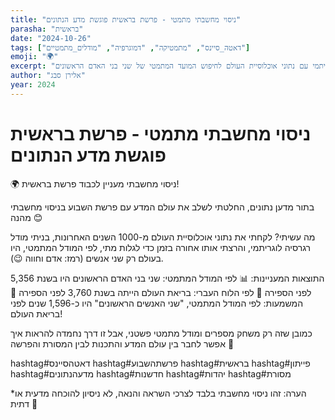 ```yaml
---
title: "ניסוי מחשבתי מתמטי - פרשת בראשית פוגשת מדע הנתונים"
parasha: "בראשית"
date: "2024-10-26"
tags: ["דאטה_סיינס", "מתמטיקה", "דמוגרפיה", "מודלים_מתמטיים"]
emoji: "🌍"
excerpt: "ניסוי מחשבתי המשלב מודל רגרסיה לוגריתמי עם נתוני אוכלוסיית העולם לחיפוש המועד המתמטי של שני בני האדם הראשונים"
author: "אלירן סבג"
year: 2024
---
```


# ניסוי מחשבתי מתמטי - פרשת בראשית פוגשת מדע הנתונים

🌍 ניסוי מחשבתי מעניין לכבוד פרשת בראשית!

בתור מדען נתונים, החלטתי לשלב את עולם המדע עם פרשת השבוע בניסוי מחשבתי מהנה 😊

מה עשיתי? לקחתי את נתוני אוכלוסיית העולם מ-1000 השנים האחרונות, בניתי מודל רגרסיה לוגריתמי, והרצתי אותו אחורה בזמן כדי לגלות מתי, לפי המודל המתמטי, היו בעולם רק שני אנשים (רמז: אדם וחווה 😉).

התוצאות המעניינות:
📊 לפי המודל המתמטי: שני בני האדם הראשונים היו בשנת 5,356 לפני הספירה
📅 לפי הלוח העברי: בריאת העולם הייתה בשנת 3,760 לפני הספירה
🤔 המשמעות: לפי המודל המתמטי, "שני האנשים הראשונים" היו כ-1,596 שנים לפני בריאת העולם! 

כמובן שזה רק משחק מספרים ומודל מתמטי פשטני, אבל זו דרך נחמדה להראות איך אפשר לחבר בין עולם המדע והתכנות לבין המסורת והפרשה 🤝

hashtag#דאטהסיינס hashtag#פרשתהשבוע hashtag#בראשית hashtag#פייתון hashtag#מדעהנתונים hashtag#חדשנות hashtag#יהדות hashtag#מסורת

*הערה: זהו ניסוי מחשבתי בלבד לצרכי השראה והנאה, לא ניסיון להוכחה מדעית או דתית 🙏
